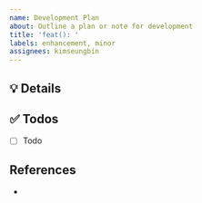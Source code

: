 ```yaml
---
name: Development Plan
about: Outline a plan or note for development
title: 'feat(): '
labels: enhancement, minor
assignees: kimseungbin
---
```


## 💡 Details

## ✅ Todos

- [ ] Todo

## References

- 